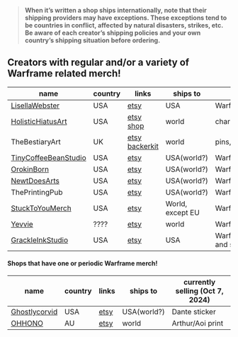 
<link rel="stylesheet" href="style.css">


> **When it’s written a shop ships internationally, note that their shipping providers may have exceptions. These exceptions tend to be countries in conflict, affected by natural disasters, strikes, etc. Be aware of each creator’s shipping policies and your own country’s shipping situation before ordering.**


## Creators with regular and/or a variety of Warframe related merch!

| name                                                                   | country | links                                                                                                                    | ships to         | known for                                     |
| ------------------ | ------- | ---------| ---------------- | --------------------------------------------- |
| [LisellaWebster](https://linktr.ee/LisellaWebster)                     | USA     | [etsy](https://www.etsy.com/shop/MonsterHuntersGuild)                                                                    | USA              | Warframe enamel pins                          |
| [HolisticHiatusArt](https://linktr.ee/HolisticHiatus)                  | USA     | [etsy](https://www.etsy.com/shop/HolisticHiatusArt)  [shop](https://shop.holistichiatus.com)                             | world            | charms,pins,stickers,standees,more            |
| TheBestiaryArt                                                         | UK      | [etsy](https://www.etsy.com/shop/TheBestiaryArt) [backerkit](https://www.backerkit.com/c/users/2035473/created_projects) | world            | pins, stickers, campaign funded               |
| [TinyCoffeeBeanStudio](https://linktr.ee/teenytinycoffeebean)          | USA     | [etsy](https://www.etsy.com/shop/TinyCoffeeBeanStudio)                                                                   | USA(world?)      | Warframe stickers and prints                  |
| [OrokinBorn](https://linktr.ee/maxxtrapp)                              | USA     | [etsy](https://www.etsy.com/shop/OrokinBorn)                                                                             | USA(world?)      | Warframe keychains                            |
| [NewtDoesArts](https://linktr.ee/newtcosplay)                          | USA     | [etsy](https://www.etsy.com/shop/NewtDoesArts)                                                                           | USA(world?)      | Warframe button pins, keychains               |
| ThePrintingPub                                                         | USA     | [etsy](https://www.etsy.com/shop/ThePrintingPub)                                                                         | USA(world?)      | Warframe stickers                             |
| [StuckToYouMerch](https://www.stucktoyoumerch.com/)                    | USA     | [etsy](https://www.etsy.com/shop/StuckToYouMerch)                                                                        | World, except EU | Warframe stickers and enamel pins             |
| [Yevvie](https://yevvie.varyel.com)                                    | ????    | [etsy](https://crowdmade.com/collections/yevvie)                                                                         | world            | Warframe t-shirts and prints                  |
| [GrackleInkStudio](https://bsky.app/profile/grackleink.bsky.social)    | USA     | [etsy](https://www.etsy.com/shop/GrackleInkStudio)                                                                       | USA              | Warframe wooden pins, keychains, and stickers |



#### Shops that have one or periodic Warframe merch! 

| name                                                  | country | links                                           | ships to    | currently selling (Oct 7, 2024) |
|---------------- | ------- | ----   | ----------- | --------------- |
| [Ghostlycorvid](https://ghostlycorvid.neocities.org/) | USA     | [etsy](https://www.etsy.com/shop/Ghostlycorvid) | USA(world?) | Dante sticker                   |
| [OHHONO](https://linktr.ee/ohhono)                    | AU      |[etsy](https://www.etsy.com/shop/OHHONO)         | world       | Arthur/Aoi print                |

